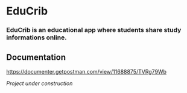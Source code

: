 # EduCrib
### EduCrib is an educational app where students share study informations online.

## Documentation
https://documenter.getpostman.com/view/11688875/TVRg79Wb

*Project under construction*